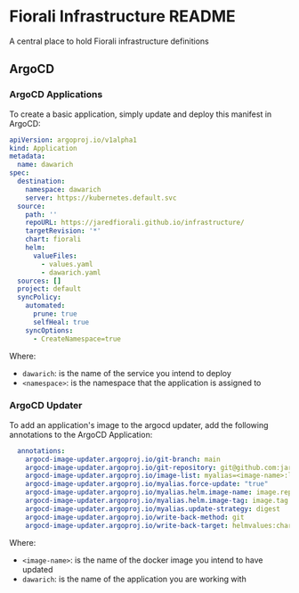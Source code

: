 # Fiorali Infrastructure README

A central place to hold Fiorali infrastructure definitions

## ArgoCD

### ArgoCD Applications

To create a basic application, simply update and deploy this manifest in ArgoCD:

```yaml
apiVersion: argoproj.io/v1alpha1
kind: Application
metadata:
  name: dawarich
spec:
  destination:
    namespace: dawarich
    server: https://kubernetes.default.svc
  source:
    path: ''
    repoURL: https://jaredfiorali.github.io/infrastructure/
    targetRevision: '*'
    chart: fiorali
    helm:
      valueFiles:
        - values.yaml
        - dawarich.yaml
  sources: []
  project: default
  syncPolicy:
    automated:
      prune: true
      selfHeal: true
    syncOptions:
      - CreateNamespace=true
```

Where:

- `dawarich`: is the name of the service you intend to deploy
- `<namespace>`: is the namespace that the application is assigned to

### ArgoCD Updater

To add an application's image to the argocd updater, add the following annotations to the ArgoCD Application:

```yaml
  annotations:
    argocd-image-updater.argoproj.io/git-branch: main
    argocd-image-updater.argoproj.io/git-repository: git@github.com:jaredfiorali/infrastructure.git
    argocd-image-updater.argoproj.io/image-list: myalias=<image-name>:latest
    argocd-image-updater.argoproj.io/myalias.force-update: "true"
    argocd-image-updater.argoproj.io/myalias.helm.image-name: image.repository
    argocd-image-updater.argoproj.io/myalias.helm.image-tag: image.tag
    argocd-image-updater.argoproj.io/myalias.update-strategy: digest
    argocd-image-updater.argoproj.io/write-back-method: git
    argocd-image-updater.argoproj.io/write-back-target: helmvalues:charts/fiorali/dawarich.yaml
```

Where:

- `<image-name>`: is the name of the docker image you intend to have updated
- `dawarich`: is the name of the application you are working with
